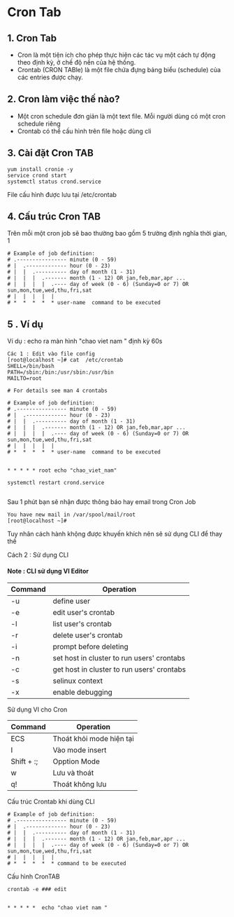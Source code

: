 # Cron Tab

## 1. Cron Tab
  - Cron là một tiện ích cho phép thực hiện các tác vụ một cách tự động theo định kỳ, ở chế độ nền của hệ thống.
  - Crontab (CRON TABle) là một file chứa đựng bảng biểu (schedule) của các entries được chạy.
## 2. Cron làm việc thế nào?
  - Một cron schedule đơn giản là một text file. Mỗi người dùng có một cron schedule riêng 
  - Crontab  có thể cấu hình trên file hoặc dùng cli
## 3. Cài đặt Cron TAB

```
yum install cronie -y
service crond start
systemctl status crond.service

```
File cấu hình  được lưu tại /etc/crontab
  
  
##  4. Cấu trúc Cron TAB
Trên mỗi một cron job sẽ bao thường bao gồm 5 trường định nghĩa thời gian, 1 

```
# Example of job definition:
# .---------------- minute (0 - 59)
# |  .------------- hour (0 - 23)
# |  |  .---------- day of month (1 - 31)
# |  |  |  .------- month (1 - 12) OR jan,feb,mar,apr ...
# |  |  |  |  .---- day of week (0 - 6) (Sunday=0 or 7) OR sun,mon,tue,wed,thu,fri,sat
# |  |  |  |  |
# *  *  *  *  * user-name  command to be executed

 ```
 
 ## 5 . Ví dụ
 
Ví dụ : echo ra màn hình "chao viet nam " định kỳ 60s

 ```
Các 1 : Edit vào file config
[root@localhost ~]# cat  /etc/crontab
SHELL=/bin/bash
PATH=/sbin:/bin:/usr/sbin:/usr/bin
MAILTO=root

# For details see man 4 crontabs

# Example of job definition:
# .---------------- minute (0 - 59)
# |  .------------- hour (0 - 23)
# |  |  .---------- day of month (1 - 31)
# |  |  |  .------- month (1 - 12) OR jan,feb,mar,apr ...
# |  |  |  |  .---- day of week (0 - 6) (Sunday=0 or 7) OR sun,mon,tue,wed,thu,fri,sat
# |  |  |  |  |
# *  *  *  *  * user-name  command to be executed


* * * * * root echo "chao_viet_nam"

 systemctl restart crond.service

 
 ```
 Sau 1 phút bạn sẽ nhận được thông báo hay email trong Cron Job
```
You have new mail in /var/spool/mail/root
[root@localhost ~]# 
```
Tuy nhân cách hành khộng được khuyến khích nên sẽ sử dụng CLI để thay thế


Cách 2 : Sử dụng CLI
#### Note : CLI sử dụng VI Editor

|Command|Operation|
|---------|---------|
|  -u <user>  |define user |
| -e         |edit user's crontab |
| -l         |list user's crontab |
| -r         |delete user's crontab  |
| -i         |prompt before deleting |
| -n <host>  |set host in cluster to run users' crontabs
| -c         |get host in cluster to run users' crontabs |
| -s         |selinux context |
| -x <mask>  |enable debugging |


Sử dụng VI cho Cron

|Command|Operation|
|---------|---------|
| ECS |  Thoát khỏi mode hiện tại |
| I      | Vào mode insert |
| Shift + :;       | Opption Mode |
| w|  Lưu và thoát  |
| q!| Thoát không lưu |

Cấu trúc Crontab khi dùng CLI
```
# Example of job definition:
# .---------------- minute (0 - 59)
# |  .------------- hour (0 - 23)
# |  |  .---------- day of month (1 - 31)
# |  |  |  .------- month (1 - 12) OR jan,feb,mar,apr ...
# |  |  |  |  .---- day of week (0 - 6) (Sunday=0 or 7) OR sun,mon,tue,wed,thu,fri,sat
# |  |  |  |  |
# *  *  *  *  * command to be executed
```
Cấu hình CronTAB
```
crontab -e ### edit


* * * * *  echo "chao viet nam "

```


 
